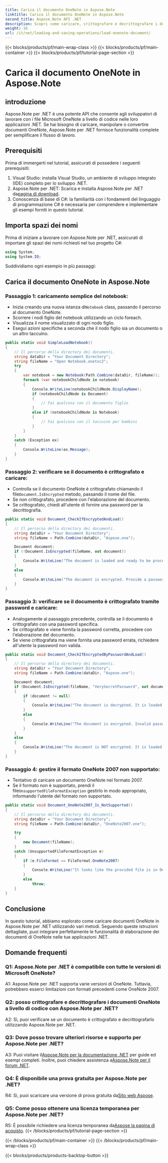 ```yaml
---
title: Carica il documento OneNote in Aspose.Note
linktitle: Carica il documento OneNote in Aspose.Note
second_title: Aspose.Note API .NET
description: Scopri come caricare, crittografare e decrittografare i documenti OneNote a livello di codice in .NET utilizzando Aspose.Note.
weight: 16
url: /it/net/loading-and-saving-operations/load-onenote-document/
---
```


{{< blocks/products/pf/main-wrap-class >}}
{{< blocks/products/pf/main-container >}}
{{< blocks/products/pf/tutorial-page-section >}}

# Carica il documento OneNote in Aspose.Note

## introduzione

Aspose.Note per .NET è una potente API che consente agli sviluppatori di lavorare con i file Microsoft OneNote a livello di codice nelle loro applicazioni .NET. Se hai bisogno di caricare, manipolare o convertire documenti OneNote, Aspose.Note per .NET fornisce funzionalità complete per semplificare il flusso di lavoro.

## Prerequisiti

Prima di immergerti nel tutorial, assicurati di possedere i seguenti prerequisiti:

1. Visual Studio: installa Visual Studio, un ambiente di sviluppo integrato (IDE) completo per lo sviluppo .NET.
2.  Aspose.Note per .NET: Scarica e installa Aspose.Note per .NET da[pagina di download](https://releases.aspose.com/note/net/).
3. Conoscenza di base di C#: la familiarità con i fondamenti del linguaggio di programmazione C# è necessaria per comprendere e implementare gli esempi forniti in questo tutorial.

## Importa spazi dei nomi

Prima di iniziare a lavorare con Aspose.Note per .NET, assicurati di importare gli spazi dei nomi richiesti nel tuo progetto C#:

```csharp
using System;
using System.IO;
```

Suddividiamo ogni esempio in più passaggi:

## Carica il documento OneNote in Aspose.Note

### Passaggio 1: caricamento semplice del notebook:
   -  Inizia creando una nuova istanza di`Notebook` class, passando il percorso al documento OneNote.
   - Scorrere i nodi figlio del notebook utilizzando un ciclo foreach.
   - Visualizza il nome visualizzato di ogni nodo figlio.
   - Esegui azioni specifiche a seconda che il nodo figlio sia un documento o un altro taccuino.

```csharp
public static void SimpleLoadNotebook()
{
    // Il percorso della directory dei documenti.
    string dataDir = "Your Document Directory";
    string fileName = "Open Notebook.onetoc2";
    try
    {
        var notebook = new Notebook(Path.Combine(dataDir, fileName));
        foreach (var notebookChildNode in notebook)
        {
            Console.WriteLine(notebookChildNode.DisplayName);
            if (notebookChildNode is Document)
            {
                // Fai qualcosa con il documento figlio
            }
            else if (notebookChildNode is Notebook)
            {
                // Fai qualcosa con il taccuino per bambini
            }
        }
    }
    catch (Exception ex)
    {
        Console.WriteLine(ex.Message);
    }
}
```

### Passaggio 2: verificare se il documento è crittografato e caricare:
   -  Controlla se il documento OneNote è crittografato chiamando il file`Document.IsEncrypted` metodo, passando il nome del file.
   - Se non crittografato, procedere con l'elaborazione del documento.
   - Se crittografato, chiedi all'utente di fornire una password per la decrittografia.

```csharp
public static void Document_CheckIfEncryptedAndLoad()
{
    // Il percorso della directory dei documenti.
    string dataDir = "Your Document Directory";
    string fileName = Path.Combine(dataDir, "Aspose.one");

    Document document;
    if (!Document.IsEncrypted(fileName, out document))
    {
        Console.WriteLine("The document is loaded and ready to be processed.");
    }
    else
    {
        Console.WriteLine("The document is encrypted. Provide a password.");
    }
}
```

### Passaggio 3: verificare se il documento è crittografato tramite password e caricare:
   - Analogamente al passaggio precedente, controlla se il documento è crittografato con una password specifica.
   - Se crittografato e viene fornita la password corretta, procedere con l'elaborazione del documento.
   - Se viene crittografata ma viene fornita una password errata, richiedere all'utente la password non valida.

```csharp
public static void Document_CheckIfEncryptedByPasswordAndLoad()
{
    // Il percorso della directory dei documenti.
    string dataDir = "Your Document Directory";
    string fileName = Path.Combine(dataDir, "Aspose.one");

    Document document;
    if (Document.IsEncrypted(fileName, "VerySecretPassword", out document))
    {
        if (document != null)
        {
            Console.WriteLine("The document is decrypted. It is loaded and ready to be processed.");
        }
        else
        {
            Console.WriteLine("The document is encrypted. Invalid password was provided.");
        }
    }
    else
    {
        Console.WriteLine("The document is NOT encrypted. It is loaded and ready to be processed.");
    }
}
```

### Passaggio 4: gestire il formato OneNote 2007 non supportato:
   - Tentativo di caricare un documento OneNote nel formato 2007.
   -  Se il formato non è supportato, prendi il file`UnsupportedFileFormatException` gestirlo in modo appropriato, informando l'utente del formato non supportato.

```csharp
public static void Document_OneNote2007_Is_NotSupported()
{
    // Il percorso della directory dei documenti.
    string dataDir = "Your Document Directory";
    string fileName = Path.Combine(dataDir, "OneNote2007.one");

    try
    {
        new Document(fileName);
    }
    catch (UnsupportedFileFormatException e)
    {
        if (e.FileFormat == FileFormat.OneNote2007)
        {
            Console.WriteLine("It looks like the provided file is in OneNote 2007 format that is not supported.");
        }
        else
            throw;
    }
}
```

## Conclusione

In questo tutorial, abbiamo esplorato come caricare documenti OneNote in Aspose.Note per .NET utilizzando vari metodi. Seguendo queste istruzioni dettagliate, puoi integrare perfettamente le funzionalità di elaborazione dei documenti di OneNote nelle tue applicazioni .NET.

## Domande frequenti

### Q1: Aspose.Note per .NET è compatibile con tutte le versioni di Microsoft OneNote?

A1: Aspose.Note per .NET supporta varie versioni di OneNote. Tuttavia, potrebbero esserci limitazioni con formati precedenti come OneNote 2007.

### Q2: posso crittografare e decrittografare i documenti OneNote a livello di codice con Aspose.Note per .NET?

A2: Sì, puoi verificare se un documento è crittografato e decrittografarlo utilizzando Aspose.Note per .NET.

### Q3: Dove posso trovare ulteriori risorse e supporto per Aspose.Note per .NET?

 A3: Puoi visitare il[Aspose.Note per la documentazione .NET](https://reference.aspose.com/note/net/) per guide ed esempi completi. Inoltre, puoi chiedere assistenza a[Aspose.Note per il forum .NET](https://forum.aspose.com/c/note/28).

### Q4: È disponibile una prova gratuita per Aspose.Note per .NET?

 R4: Sì, puoi scaricare una versione di prova gratuita da[Sito web Aspose](https://releases.aspose.com/).

### Q5: Come posso ottenere una licenza temporanea per Aspose.Note per .NET?

 R5: È possibile richiedere una licenza temporanea da[Aspose la pagina di acquisto](https://purchase.aspose.com/temporary-license/).
{{< /blocks/products/pf/tutorial-page-section >}}

{{< /blocks/products/pf/main-container >}}
{{< /blocks/products/pf/main-wrap-class >}}

{{< blocks/products/products-backtop-button >}}
